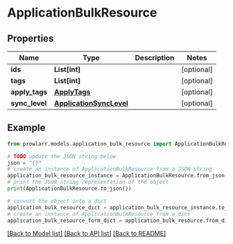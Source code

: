 # ApplicationBulkResource


## Properties

Name | Type | Description | Notes
------------ | ------------- | ------------- | -------------
**ids** | **List[int]** |  | [optional] 
**tags** | **List[int]** |  | [optional] 
**apply_tags** | [**ApplyTags**](ApplyTags.md) |  | [optional] 
**sync_level** | [**ApplicationSyncLevel**](ApplicationSyncLevel.md) |  | [optional] 

## Example

```python
from prowlarr.models.application_bulk_resource import ApplicationBulkResource

# TODO update the JSON string below
json = "{}"
# create an instance of ApplicationBulkResource from a JSON string
application_bulk_resource_instance = ApplicationBulkResource.from_json(json)
# print the JSON string representation of the object
print(ApplicationBulkResource.to_json())

# convert the object into a dict
application_bulk_resource_dict = application_bulk_resource_instance.to_dict()
# create an instance of ApplicationBulkResource from a dict
application_bulk_resource_form_dict = application_bulk_resource.from_dict(application_bulk_resource_dict)
```
[[Back to Model list]](../README.md#documentation-for-models) [[Back to API list]](../README.md#documentation-for-api-endpoints) [[Back to README]](../README.md)


